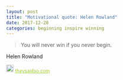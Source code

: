 ```yaml
---
layout: post
title: "Motivational quote: Helen Rowland"
date: 2017-12-28
categories: beginning inspire winning
---
```

> You will never win if you never begin.

Helen Rowland

<span style="z-index:50;font-size:0.9em;"><img src="https://theysaidso.com/branding/theysaidso.png" height="20" width="20" alt="theysaidso.com"/><a href="https://theysaidso.com" title="Powered by quotes from theysaidso.com" style="color: #9fcc25; margin-left: 4px; vertical-align: middle;">theysaidso.com</a></span>
